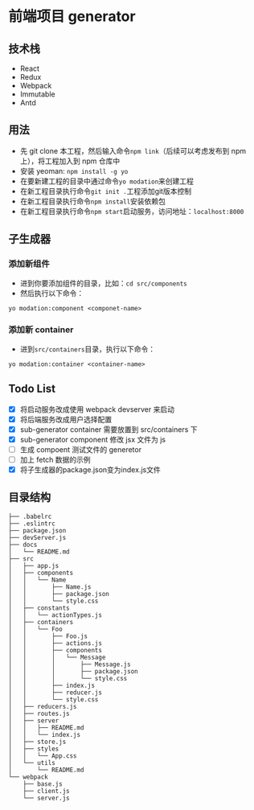 # 前端项目 generator

## 技术栈
* React
* Redux
* Webpack
* Immutable
* Antd

## 用法

* 先 git clone 本工程，然后输入命令`npm link`（后续可以考虑发布到 npm 上），将工程加入到 npm 仓库中
* 安装 yeoman: `npm install -g yo`
* 在要新建工程的目录中通过命令`yo modation`来创建工程
* 在新工程目录执行命令`git init .`工程添加git版本控制
* 在新工程目录执行命令`npm install`安装依赖包
* 在新工程目录执行命令`npm start`启动服务，访问地址：`localhost:8000`

## 子生成器

### 添加新组件

* 进到你要添加组件的目录，比如：`cd src/components`
* 然后执行以下命令：
```
yo modation:component <componet-name>
```

### 添加新 container

* 进到`src/containers`目录，执行以下命令：
```
yo modation:container <container-name>
```

## Todo List

- [x] 将启动服务改成使用 webpack devserver 来启动
- [x] 将后端服务改成用户选择配置
- [x] sub-generator container 需要放置到 src/containers 下
- [x] sub-generator component 修改 jsx 文件为 js
- [ ] 生成 compoent 测试文件的 generetor
- [ ] 加上 fetch 数据的示例
- [x] 将子生成器的package.json变为index.js文件

## 目录结构

```
├── .babelrc
├── .eslintrc
├── package.json
├── devServer.js
├── docs
│   └── README.md
├── src
│   ├── app.js
│   ├── components
│   │   └── Name
│   │       ├── Name.js
│   │       ├── package.json
│   │       └── style.css
│   ├── constants
│   │   └── actionTypes.js
│   ├── containers
│   │   └── Foo
│   │       ├── Foo.js
│   │       ├── actions.js
│   │       ├── components
│   │       │   └── Message
│   │       │       ├── Message.js
│   │       │       ├── package.json
│   │       │       └── style.css
│   │       ├── index.js
│   │       ├── reducer.js
│   │       └── style.css
│   ├── reducers.js
│   ├── routes.js
│   ├── server
│   │   ├── README.md
│   │   └── index.js
│   ├── store.js
│   ├── styles
│   │   └── App.css
│   └── utils
│       └── README.md
└── webpack
    ├── base.js
    ├── client.js
    └── server.js
```
